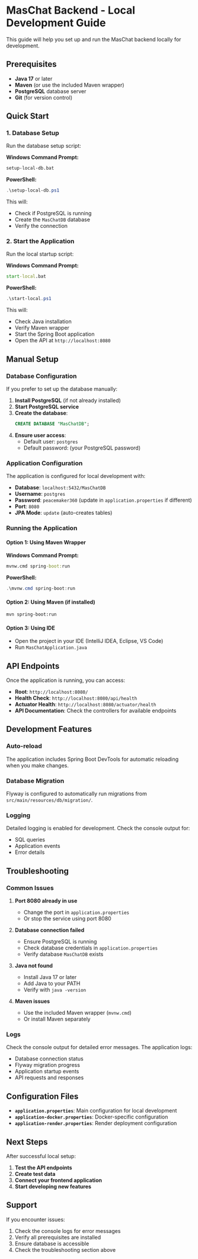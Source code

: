 # MasChat Backend - Local Development Guide

This guide will help you set up and run the MasChat backend locally for development.

## Prerequisites

- **Java 17** or later
- **Maven** (or use the included Maven wrapper)
- **PostgreSQL** database server
- **Git** (for version control)

## Quick Start

### 1. Database Setup

Run the database setup script:

**Windows Command Prompt:**
```cmd
setup-local-db.bat
```

**PowerShell:**
```powershell
.\setup-local-db.ps1
```

This will:
- Check if PostgreSQL is running
- Create the `MasChatDB` database
- Verify the connection

### 2. Start the Application

Run the local startup script:

**Windows Command Prompt:**
```cmd
start-local.bat
```

**PowerShell:**
```powershell
.\start-local.ps1
```

This will:
- Check Java installation
- Verify Maven wrapper
- Start the Spring Boot application
- Open the API at `http://localhost:8080`

## Manual Setup

### Database Configuration

If you prefer to set up the database manually:

1. **Install PostgreSQL** (if not already installed)
2. **Start PostgreSQL service**
3. **Create the database**:
   ```sql
   CREATE DATABASE "MasChatDB";
   ```
4. **Ensure user access**:
   - Default user: `postgres`
   - Default password: (your PostgreSQL password)

### Application Configuration

The application is configured for local development with:

- **Database**: `localhost:5432/MasChatDB`
- **Username**: `postgres`
- **Password**: `peacemaker360` (update in `application.properties` if different)
- **Port**: `8080`
- **JPA Mode**: `update` (auto-creates tables)

### Running the Application

#### Option 1: Using Maven Wrapper
**Windows Command Prompt:**
```cmd
mvnw.cmd spring-boot:run
```

**PowerShell:**
```powershell
.\mvnw.cmd spring-boot:run
```

#### Option 2: Using Maven (if installed)
```bash
mvn spring-boot:run
```

#### Option 3: Using IDE
- Open the project in your IDE (IntelliJ IDEA, Eclipse, VS Code)
- Run `MasChatApplication.java`

## API Endpoints

Once the application is running, you can access:

- **Root**: `http://localhost:8080/`
- **Health Check**: `http://localhost:8080/api/health`
- **Actuator Health**: `http://localhost:8080/actuator/health`
- **API Documentation**: Check the controllers for available endpoints

## Development Features

### Auto-reload
The application includes Spring Boot DevTools for automatic reloading when you make changes.

### Database Migration
Flyway is configured to automatically run migrations from `src/main/resources/db/migration/`.

### Logging
Detailed logging is enabled for development. Check the console output for:
- SQL queries
- Application events
- Error details

## Troubleshooting

### Common Issues

1. **Port 8080 already in use**
   - Change the port in `application.properties`
   - Or stop the service using port 8080

2. **Database connection failed**
   - Ensure PostgreSQL is running
   - Check database credentials in `application.properties`
   - Verify database `MasChatDB` exists

3. **Java not found**
   - Install Java 17 or later
   - Add Java to your PATH
   - Verify with `java -version`

4. **Maven issues**
   - Use the included Maven wrapper (`mvnw.cmd`)
   - Or install Maven separately

### Logs

Check the console output for detailed error messages. The application logs:
- Database connection status
- Flyway migration progress
- Application startup events
- API requests and responses

## Configuration Files

- **`application.properties`**: Main configuration for local development
- **`application-docker.properties`**: Docker-specific configuration
- **`application-render.properties`**: Render deployment configuration

## Next Steps

After successful local setup:

1. **Test the API endpoints**
2. **Create test data**
3. **Connect your frontend application**
4. **Start developing new features**

## Support

If you encounter issues:

1. Check the console logs for error messages
2. Verify all prerequisites are installed
3. Ensure database is accessible
4. Check the troubleshooting section above 